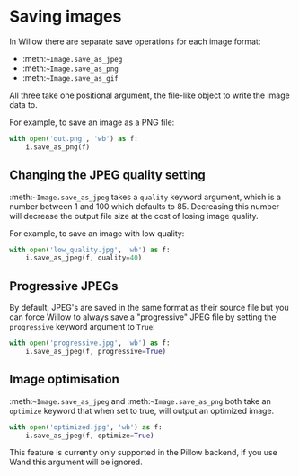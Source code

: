 # Saving images

In Willow there are separate save operations for each image format:

 - :meth:`~Image.save_as_jpeg`
 - :meth:`~Image.save_as_png`
 - :meth:`~Image.save_as_gif`

All three take one positional argument, the file-like object to write the image
data to.

For example, to save an image as a PNG file:

```python
with open('out.png', 'wb') as f:
    i.save_as_png(f)
```

## Changing the JPEG quality setting

:meth:`~Image.save_as_jpeg` takes a ``quality`` keyword argument, which is a
number between 1 and 100 which defaults to 85. Decreasing this number will
decrease the output file size at the cost of losing image quality.

For example, to save an image with low quality:

```python
with open('low_quality.jpg', 'wb') as f:
    i.save_as_jpeg(f, quality=40)
```

## Progressive JPEGs

By default, JPEG's are saved in the same format as their source file but you
can force Willow to always save a "progressive" JPEG file by setting the
``progressive`` keyword argument to ``True``:

```python
with open('progressive.jpg', 'wb') as f:
    i.save_as_jpeg(f, progressive=True)
```

## Image optimisation

:meth:`~Image.save_as_jpeg` and :meth:`~Image.save_as_png` both take an
``optimize`` keyword that when set to true, will output an optimized image.

```python
with open('optimized.jpg', 'wb') as f:
    i.save_as_jpeg(f, optimize=True)
```

This feature is currently only supported in the Pillow backend, if you use Wand
this argument will be ignored.
